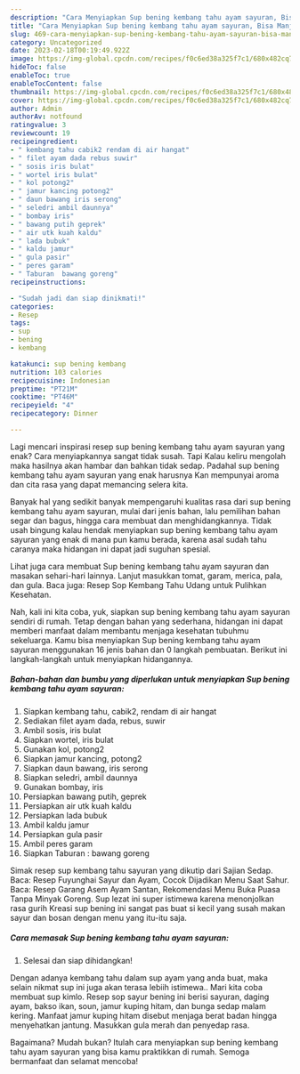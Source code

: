 ```yaml
---
description: "Cara Menyiapkan Sup bening kembang tahu ayam sayuran, Bisa Manjain Lidah"
title: "Cara Menyiapkan Sup bening kembang tahu ayam sayuran, Bisa Manjain Lidah"
slug: 469-cara-menyiapkan-sup-bening-kembang-tahu-ayam-sayuran-bisa-manjain-lidah
category: Uncategorized
date: 2023-02-18T00:19:49.922Z
image: https://img-global.cpcdn.com/recipes/f0c6ed38a325f7c1/680x482cq70/sup-bening-kembang-tahu-ayam-sayuran-foto-resep-utama.jpg
hideToc: false
enableToc: true
enableTocContent: false
thumbnail: https://img-global.cpcdn.com/recipes/f0c6ed38a325f7c1/680x482cq70/sup-bening-kembang-tahu-ayam-sayuran-foto-resep-utama.jpg
cover: https://img-global.cpcdn.com/recipes/f0c6ed38a325f7c1/680x482cq70/sup-bening-kembang-tahu-ayam-sayuran-foto-resep-utama.jpg
author: Admin
authorAv: notfound
ratingvalue: 3
reviewcount: 19
recipeingredient:
- " kembang tahu cabik2 rendam di air hangat"
- " filet ayam dada rebus suwir"
- " sosis iris bulat"
- " wortel iris bulat"
- " kol potong2"
- " jamur kancing potong2"
- " daun bawang iris serong"
- " seledri ambil daunnya"
- " bombay iris"
- " bawang putih geprek"
- " air utk kuah kaldu"
- " lada bubuk"
- " kaldu jamur"
- " gula pasir"
- " peres garam"
- " Taburan  bawang goreng"
recipeinstructions:

- "Sudah jadi dan siap dinikmati!"
categories:
- Resep
tags:
- sup
- bening
- kembang

katakunci: sup bening kembang 
nutrition: 103 calories
recipecuisine: Indonesian
preptime: "PT21M"
cooktime: "PT46M"
recipeyield: "4"
recipecategory: Dinner

---
```



Lagi mencari inspirasi resep sup bening kembang tahu ayam sayuran yang enak? Cara menyiapkannya sangat tidak susah. Tapi Kalau keliru mengolah maka hasilnya akan hambar dan bahkan tidak sedap. Padahal sup bening kembang tahu ayam sayuran yang enak harusnya Kan mempunyai aroma dan cita rasa yang dapat memancing selera kita.


Banyak hal yang sedikit banyak mempengaruhi kualitas rasa dari sup bening kembang tahu ayam sayuran, mulai dari jenis bahan, lalu pemilihan bahan segar dan bagus, hingga cara membuat dan menghidangkannya. Tidak usah bingung kalau hendak menyiapkan sup bening kembang tahu ayam sayuran yang enak di mana pun kamu berada, karena asal sudah tahu caranya maka hidangan ini dapat jadi suguhan spesial.

Lihat juga cara membuat Sup bening kembang tahu ayam sayuran dan masakan sehari-hari lainnya. Lanjut masukkan tomat, garam, merica, pala, dan gula. Baca juga: Resep Sop Kembang Tahu Udang untuk Pulihkan Kesehatan.


Nah, kali ini kita coba, yuk, siapkan sup bening kembang tahu ayam sayuran sendiri di rumah. Tetap dengan bahan yang sederhana, hidangan ini dapat memberi manfaat dalam membantu menjaga kesehatan tubuhmu sekeluarga. Kamu bisa menyiapkan Sup bening kembang tahu ayam sayuran menggunakan 16 jenis bahan dan 0 langkah pembuatan. Berikut ini langkah-langkah untuk menyiapkan hidangannya.

<!--inarticleads1-->

##### Bahan-bahan dan bumbu yang diperlukan untuk menyiapkan Sup bening kembang tahu ayam sayuran:

1. Siapkan  kembang tahu, cabik2, rendam di air hangat
1. Sediakan  filet ayam dada, rebus, suwir
1. Ambil  sosis, iris bulat
1. Siapkan  wortel, iris bulat
1. Gunakan  kol, potong2
1. Siapkan  jamur kancing, potong2
1. Siapkan  daun bawang, iris serong
1. Siapkan  seledri, ambil daunnya
1. Gunakan  bombay, iris
1. Persiapkan  bawang putih, geprek
1. Persiapkan  air utk kuah kaldu
1. Persiapkan  lada bubuk
1. Ambil  kaldu jamur
1. Persiapkan  gula pasir
1. Ambil  peres garam
1. Siapkan  Taburan : bawang goreng


Simak resep sup kembang tahu sayuran yang dikutip dari Sajian Sedap. Baca: Resep Fuyunghai Sayur dan Ayam, Cocok Dijadikan Menu Saat Sahur. Baca: Resep Garang Asem Ayam Santan, Rekomendasi Menu Buka Puasa Tanpa Minyak Goreng. Sup lezat ini super istimewa karena menonjolkan rasa gurih Kreasi sup bening ini sangat pas buat si kecil yang susah makan sayur dan bosan dengan menu yang itu-itu saja. 

<!--inarticleads2-->

##### Cara memasak Sup bening kembang tahu ayam sayuran:


1. Selesai dan siap dihidangkan!

Dengan adanya kembang tahu dalam sup ayam yang anda buat, maka selain nikmat sup ini juga akan terasa lebiih istimewa.. Mari kita coba membuat sup kimlo. Resep sop sayur bening ini berisi sayuran, daging ayam, bakso ikan, soun, jamur kuping hitam, dan bunga sedap malam kering. Manfaat jamur kuping hitam disebut menjaga berat badan hingga menyehatkan jantung. Masukkan gula merah dan penyedap rasa. 

Bagaimana? Mudah bukan? Itulah cara menyiapkan sup bening kembang tahu ayam sayuran yang bisa kamu praktikkan di rumah. Semoga bermanfaat dan selamat mencoba!
